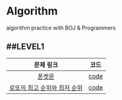 # Algorithm
algorithm practice with BOJ & Programmers

##LEVEL1
--------------------------------
|문제 링크|코드|
|:---:|:---:|
|[폰켓몬](https://programmers.co.kr/learn/courses/30/lessons/1845)|[code](https://github.com/ksh960910/Algorithm/blob/master/Programmers_level1/%ED%8F%B0%EC%BC%93%EB%AA%AC.py)|
|[로또의 최고 순위와 최저 순위](https://programmers.co.kr/learn/courses/30/lessons/77484)|[code](https://github.com/ksh960910/Algorithm/blob/master/Programmers_level1/%EB%A1%9C%EB%98%90%EC%9D%98%20%EC%B5%9C%EA%B3%A0%20%EC%88%9C%EC%9C%84%EC%99%80%20%EC%B5%9C%EC%A0%80%20%EC%88%9C%EC%9C%84.py)|
